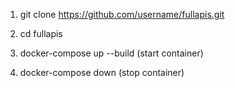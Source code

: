 1. git clone https://github.com/username/fullapis.git

2. cd fullapis

3. docker-compose up --build (start container)

4. docker-compose down (stop container)


